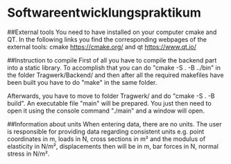 # Softwareentwicklungspraktikum

##External tools
You need to have installed on your computer cmake and QT. In the following links you find the corresponding webpages of the external tools: cmake https://cmake.org/ and qt https://www.qt.io/

##Instruction to compile
First of all you have to compile the backend part into a static library. To accomplish that you can do "cmake -S . -B ../bin" in the folder Tragwerk/Backend/ and then after all the required makefiles have been built you have to do "make" in the same folder. 

Afterwards, you have to move to folder Tragwerk/ and do "cmake -S . -B build". An executable file "main" will be prepared. You just then need to open it using the console command "./main" and a window will open. 


##Information about units
When entering data, there are no units. The user is responsible for providing data regarding consistent units
e.g.
point coordinates in m, loads in N, cross sections in m² and the modulus of elasticity in N/m²,
displacements then will be in m, bar forces in N, normal stress in N/m².








